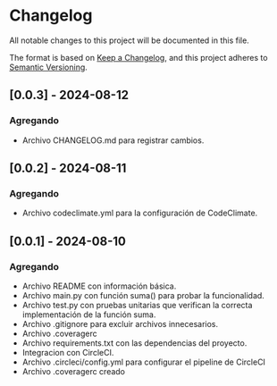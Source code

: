 # Changelog

All notable changes to this project will be documented in this file.

The format is based on [Keep a Changelog](https://keepachangelog.com/en/1.1.0/),
and this project adheres to [Semantic Versioning](https://semver.org/spec/v2.0.0.html).

## [0.0.3] - 2024-08-12
### Agregando
- Archivo CHANGELOG.md para registrar cambios.

## [0.0.2] - 2024-08-11
### Agregando
- Archivo codeclimate.yml para la configuración de CodeClimate.

## [0.0.1] - 2024-08-10
### Agregando
- Archivo README con información básica.
- Archivo main.py con función suma() para probar la funcionalidad.
- Archivo test.py con pruebas unitarias que verifican la correcta implementación de la función suma.
- Archivo .gitignore para excluir archivos innecesarios.
- Archivo .coveragerc
- Archivo requirements.txt con las dependencias del proyecto.
- Integracion con CircleCI.
- Archivo .circleci/config.yml para configurar el pipeline de CircleCI
- Archivo .coveragerc creado